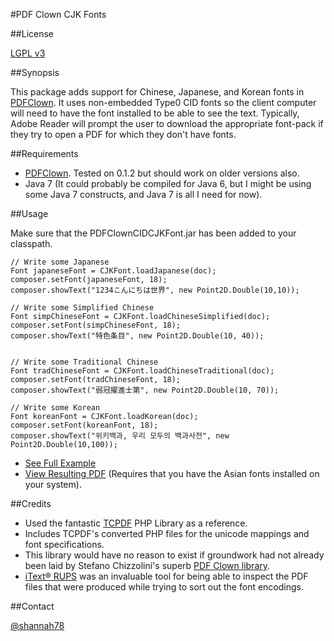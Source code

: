 #PDF Clown CJK Fonts

##License

[LGPL v3](http://www.gnu.org/licenses/lgpl.html)

##Synopsis

This package adds support for Chinese, Japanese, and Korean fonts in [PDFClown](http://www.stefanochizzolini.it/en/projects/clown/). It uses
non-embedded Type0 CID fonts so the client computer will need to have the font installed
to be able to see the text.  Typically, Adobe Reader will prompt the user to download the appropriate 
font-pack if they try to open a PDF for which they don't have fonts.

##Requirements

* [PDFClown](http://www.stefanochizzolini.it/en/projects/clown/).  Tested on 0.1.2 but should work on older versions also.
* Java 7 (It could probably be compiled for Java 6, but I might be using some Java 7 constructs, and Java 7 is all I need for now).


##Usage

Make sure that the PDFClownCIDCJKFont.jar has been added to your classpath.

    // Write some Japanese
    Font japaneseFont = CJKFont.loadJapanese(doc);
    composer.setFont(japaneseFont, 18);
    composer.showText("1234こんにちは世界", new Point2D.Double(10,10));

    // Write some Simplified Chinese
    Font simpChineseFont = CJKFont.loadChineseSimplified(doc);
    composer.setFont(simpChineseFont, 18);
    composer.showText("特色条目", new Point2D.Double(10, 40));


    // Write some Traditional Chinese
    Font tradChineseFont = CJKFont.loadChineseTraditional(doc);
    composer.setFont(tradChineseFont, 18);
    composer.showText("弱冠擢進士第", new Point2D.Double(10, 70));

    // Write some Korean
    Font koreanFont = CJKFont.loadKorean(doc);
    composer.setFont(koreanFont, 18);
    composer.showText("위키백과, 우리 모두의 백과사전", new Point2D.Double(10,100));

* [See Full Example](https://github.com/shannah/PDFClownCJKFont/blob/master/test/ca/weblite/pdfclown/documents/contents/fonts/CJKFontTest.java)
* [View Resulting PDF](https://github.com/shannah/PDFClownCJKFont/blob/master/UnicodeTest.pdf?raw=true) (Requires that you have the Asian fonts installed on your system).

##Credits

* Used the fantastic [TCPDF](http://www.tcpdf.org/) PHP Library as a reference.
* Includes TCPDF's converted PHP files for the unicode mappings and font specifications.
* This library would have no reason to exist if groundwork had not already been laid by Stefano Chizzolini's superb [PDF Clown library](http://www.stefanochizzolini.it/en/projects/clown/).
* [iText® RUPS](https://sourceforge.net/projects/itextrups/) was an invaluable tool for being able to inspect the PDF files that were produced while trying to sort out the font encodings.


##Contact

[@shannah78](https://twitter.com/shannah78)